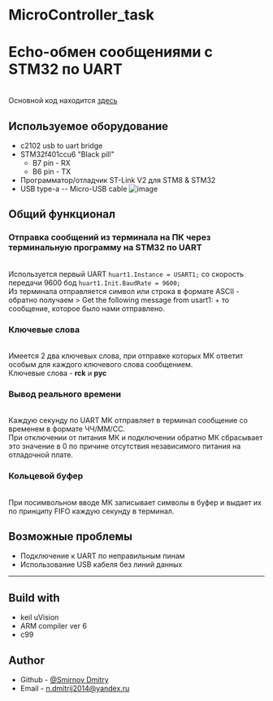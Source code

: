 # MicroController_task
# Echo-обмен сообщениями с STM32 по UART
\
Основной код находится [здесь](https://github.com/Fyrreira/MicroController_task/blob/main/Core/Src/main.c)
## Используемое оборудование
+ c2102 usb to uart bridge
+ STM32f401ccu6 "Black pill"
  + B7 pin - RX
  + B6 pin - TX
+ Программатор/отладчик ST-Link V2 для STM8 & STM32
+ USB type-a -- Micro-USB cable
  ![image](https://cdn.compacttool.ru/images/docs/6083c88e27826.jpg)


## Общий функционал

### Отправка сообщений из терминала на ПК через терминальную программу на STM32 по UART
\
Используется первый UART `huart1.Instance = USART1;` со скорость передачи 9600 бод `huart1.Init.BaudRate = 9600;`\
Из терминала отправляется символ или строка в формате ASCII - обратно получаем > Get the following message from usart1: + то сообщение, которое было нами отправлено.
### Ключевые слова
\
Имеется 2 два ключевых слова, при отправке которых МК ответит особым для каждого ключевого слова сообщением.\
Ключевые слова - **rck** и **рус**
### Вывод реального времени
\
Каждую секунду по UART МК отправляет в терминал сообщение со временем в формате ЧЧ/ММ/СС.\
При отключении от питания МК и подключении обратно МК сбрасывает это значение в 0 по причине отсутствия независимого питания на отладочной плате.
### Кольцевой буфер
\
При посимвольном вводе МК записывает символы в буфер и выдает их по принципу FIFO каждую секунду в терминал.
## Возможные проблемы 
+ Подключение к UART по неправильным пинам
+ Использование USB кабеля без линий данных  
___
## Build with
+ keil uVision 
+ ARM compiler ver 6
+ c99

## Author
+ Github -
[@Smirnov Dmitry](https://github.com/Fyrreira)
+ Email - 
[n.dmitrij2014@yandex.ru](n.dmitrij2014@yandex.ru)

